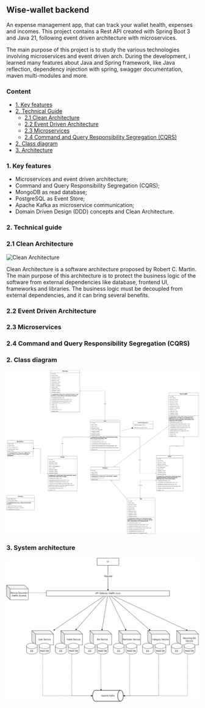 ## Wise-wallet backend
An expense management app, that can track your wallet health,
expenses and incomes. This project contains a Rest API created 
with Spring Boot 3 and Java 21, following event driven 
architecture with microservices.

The main purpose of this project is to study the various
technologies involving microservices and event driven arch.
During the development, i learned many features about Java
and Spring framework, like Java reflection, dependency injection
with spring, swagger documentation, maven multi-modules and more.

### Content
- [1. Key features](#1-key-features)
- [2. Technical Guide](#2-technical-guide)
  - [2.1 Clean Architecture](#21-clean-architecture)
  - [2.2 Event Driven Architecture](#22-event-driven-architecture)
  - [2.3 Microservices](#23-microservices)
  - [2.4 Command and Query Responsibility Segregation (CQRS)](#24-command-and-query-responsibility-segregation-cqrs)
- [2. Class diagram](#2-class-diagram)
- [3. Architecture](#3-system-architecture)

### 1. Key features
- Microservices and event driven architecture;
- Command and Query Responsibility Segregation (CQRS);
- MongoDB as read database;
- PostgreSQL as Event Store;
- Apache Kafka as microservice communication;
- Domain Driven Design (DDD) concepts and Clean Architecture.

### 2. Technical guide
### 2.1 Clean Architecture
![Clean Architecture](https://blog.cleancoder.com/uncle-bob/images/2012-08-13-the-clean-architecture/CleanArchitecture.jpg "Clean Architecture")

Clean Architecture is a software architecture proposed by Robert C. Martin.
The main purpose of this architecture is to protect the business logic
of the software from external dependencies like database, frontend UI,
frameworks and libraries. The business logic must be decoupled from external dependencies, and it
can bring several benefits.

### 2.2 Event Driven Architecture

### 2.3 Microservices
### 2.4 Command and Query Responsibility Segregation (CQRS)


### 2. Class diagram

![Class Diagram](./docs/class_diagram.png?raw=true "Class Diagram")

### 3. System architecture

![System architecture](./docs/arch.png?raw=true "System architecture")